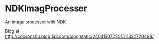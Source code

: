 # NDKImagProcesser

An image processer with NDK

Blog at http://cocoonshu.blog.163.com/blog/static/240415072201511354720498/
